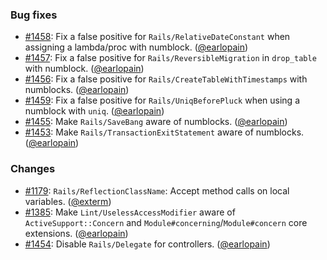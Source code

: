 ### Bug fixes

* [#1458](https://github.com/rubocop/rubocop-rails/pull/1458): Fix a false positive for `Rails/RelativeDateConstant` when assigning a lambda/proc with numblock. ([@earlopain][])
* [#1457](https://github.com/rubocop/rubocop-rails/pull/1457): Fix a false positive for `Rails/ReversibleMigration` in `drop_table` with numblock. ([@earlopain][])
* [#1456](https://github.com/rubocop/rubocop-rails/pull/1456): Fix a false positive for `Rails/CreateTableWithTimestamps` with numblocks. ([@earlopain][])
* [#1459](https://github.com/rubocop/rubocop-rails/pull/1459): Fix a false positive for `Rails/UniqBeforePluck` when using a numblock with `uniq`. ([@earlopain][])
* [#1455](https://github.com/rubocop/rubocop-rails/pull/1455): Make `Rails/SaveBang` aware of numblocks. ([@earlopain][])
* [#1453](https://github.com/rubocop/rubocop-rails/pull/1453): Make `Rails/TransactionExitStatement` aware of numblocks. ([@earlopain][])

### Changes

* [#1179](https://github.com/rubocop/rubocop-rails/issues/1179): `Rails/ReflectionClassName`: Accept method calls on local variables. ([@exterm][])
* [#1385](https://github.com/rubocop/rubocop-rails/pull/1385): Make `Lint/UselessAccessModifier` aware of `ActiveSupport::Concern` and `Module#concerning`/`Module#concern` core extensions. ([@earlopain][])
* [#1454](https://github.com/rubocop/rubocop-rails/issues/1454): Disable `Rails/Delegate` for controllers. ([@earlopain][])

[@earlopain]: https://github.com/earlopain
[@exterm]: https://github.com/exterm
